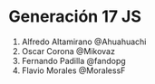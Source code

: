 # Generación 17 JS

1. Alfredo Altamirano @Ahuahuachi
2. Oscar Corona @Mikovaz
3. Fernando Padilla @fandopg
4. Flavio Morales @MoralessF